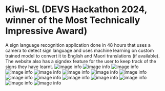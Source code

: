 ﻿# Kiwi-SL (DEVS Hackathon 2024, winner of the Most Technically Impressive Award)
A sign language recognition application done in 48 hours that uses a camera to detect sign language and uses machine learning on custom trained model to convert it to English and Maori translations (if available). The website also has a signdex feature for the user to keep track of the signs they have learnt.
![image info](./Presentation/1.jpg)
![image info](./Presentation/2.jpg)
![image info](./Presentation/3.jpg)
![image info](./Presentation/4.jpg)
![image info](./Presentation/5.jpg)
![image info](./Presentation/6.jpg)
![image info](./Presentation/7.jpg)
![image info](./Presentation/8.jpg)
![image info](./Presentation/9.jpg)
![image info](./Presentation/10.jpg)
![image info](./Presentation/11.jpg)
![image info](./Presentation/12.jpg)
![image info](./Presentation/13.jpg)
![image info](./Presentation/14.jpg)
![image info](./Presentation/16.jpg)
